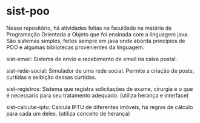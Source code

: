 # sist-poo

Nesse repositório, há atividades feitas na faculdade na matéria de Programação Orientada a Objeto que foi ensinada com a linguagem java. São sistemas simples, feitos sempre em java onde aborda principios de POO e algumas bibliotecas provenientes da linguagem.

sist-email: Sistema de envio e recebimento de email na caixa postal.

sist-rede-social: Simulador de uma rede social. Permite a criação de posts, curtidas e exibição dessas curtidas.

sist-registros: Sistema que registra solicitações de exame, cirurgia e o que é necessario para seu tratamento adequado. (utiliza herança e interface)

sist-calcular-iptu: Calcula IPTU de diferentes imóveis, há regras de cálculo para cada um deles. (utiliza conceito de herança)

